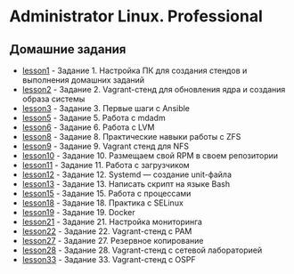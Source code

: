 # Administrator Linux. Professional

## Домашние задания

- [lesson1](https://github.com/anashoff/otus/tree/master/lesson1) - Задание 1. Настройка ПК для создания стендов и выполнения домашних заданий
- [lesson2](https://github.com/anashoff/otus/tree/master/lesson2) - Задание 2. Vagrant-стенд для обновления ядра и создания образа системы
- [lesson3](https://github.com/anashoff/otus/tree/master/lesson3) - Задание 3. Первые шаги с Ansible
- [lesson5](https://github.com/anashoff/otus/tree/master/lesson5) - Задание 5. Работа с mdadm
- [lesson6](https://github.com/anashoff/otus/tree/master/lesson6) - Задание 6. Работа с LVM
- [lesson8](https://github.com/anashoff/otus/tree/master/lesson8) - Задание 8. Практические навыки работы с ZFS
- [lesson9](https://github.com/anashoff/otus/tree/master/lesson9) - Задание 9. Vagrant стенд для NFS
- [lesson10](https://github.com/anashoff/otus/tree/master/lesson10) - Задание 10. Размещаем свой RPM в своем репозитории
- [lesson11](https://github.com/anashoff/otus/tree/master/lesson11) - Задание 11. Работа с загрузчиком
- [lesson12](https://github.com/anashoff/otus/tree/master/lesson12) - Задание 12. Systemd — создание unit-файла
- [lesson13](https://github.com/anashoff/otus/tree/master/lesson13) - Задание 13. Написать скрипт на языке Bash
- [lesson15](https://github.com/anashoff/otus/blob/master/lesson15/README.md) - Задание 15. Работа с процессами
- [lesson18](https://github.com/anashoff/otus/tree/master/lesson18) - Задание 18. Практика с SELinux
- [lesson19](https://github.com/anashoff/otus/tree/master/lesson19) - Задание 19. Docker
- [lesson21](https://github.com/anashoff/otus/tree/master/lesson21) - Задание 21. Настройка мониторинга
- [lesson22](https://github.com/anashoff/otus/tree/master/lesson22) - Задание 22. Vagrant-стенд c PAM
- [lesson27](https://github.com/anashoff/otus/tree/master/lesson28) - Задание 27. Резервное копирование
- [lesson28](https://github.com/anashoff/otus/tree/master/lesson28) - Задание 28. Vagrant-стенд c сетевой лабораторией
- [lesson33](https://github.com/anashoff/otus/tree/master/lesson33) - Задание 33. Vagrant-стенд c OSPF
